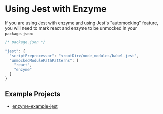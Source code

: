 # Using Jest with Enzyme

If you are using Jest with enzyme and using Jest's "automocking" feature, you will need to mark
react and enzyme to be unmocked in your `package.json`:

```js
/* package.json */

"jest": {
  "scriptPreprocessor": "<rootDir>/node_modules/babel-jest",
  "unmockedModulePathPatterns": [
    "react",
    "enzyme"
  ]
}
```

## Example Projects

- [enzyme-example-jest](https://github.com/lelandrichardson/enzyme-example-jest)
